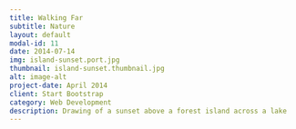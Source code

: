 ```yaml
---
title: Walking Far
subtitle: Nature
layout: default
modal-id: 11
date: 2014-07-14
img: island-sunset.port.jpg
thumbnail: island-sunset.thumbnail.jpg
alt: image-alt
project-date: April 2014
client: Start Bootstrap
category: Web Development
description: Drawing of a sunset above a forest island across a lake
---
```

